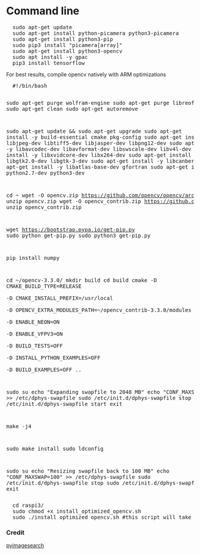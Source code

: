 <h1>Command line</h1>
<pre>
  sudo apt-get update
  sudo apt-get install python-picamera python3-picamera
  sudo apt-get install python3-pip
  sudo pip3 install "picamera[array]"
  sudo apt-get install python3-opencv
  sudo apt install -y gpac
  pip3 install tensorflow
</pre>
For best results, compile opencv natively with ARM optimizations
<pre>
  #!/bin/bash
  
  sudo apt-get purge wolfram-engine
  sudo apt-get purge libreoffice*
  sudo apt-get clean
  sudo apt-get autoremove
  
  sudo apt-get update && sudo apt-get upgrade
  sudo apt-get install -y build-essential cmake pkg-config
  sudo apt-get install -y libjpeg-dev libtiff5-dev libjasper-dev libpng12-dev
  sudo apt-get install -y libavcodec-dev libavformat-dev libswscale-dev libv4l-dev
  sudo apt-get install -y libxvidcore-dev libx264-dev
  sudo apt-get install -y libgtk2.0-dev libgtk-3-dev
  sudo apt-get install -y libcanberra-gtk*
  sudo apt-get install -y libatlas-base-dev gfortran
  sudo apt-get install -y python2.7-dev python3-dev
  
  cd ~
  wget -O opencv.zip https://github.com/opencv/opencv/archive/3.3.0.zip
  unzip opencv.zip
  wget -O opencv_contrib.zip https://github.com/opencv/opencv_contrib/archive/3.3.0.zip
  unzip opencv_contrib.zip
  
  wget https://bootstrap.pypa.io/get-pip.py
  sudo python get-pip.py
  sudo python3 get-pip.py
  
  pip install numpy
  
  cd ~/opencv-3.3.0/
  mkdir build
  cd build
  cmake -D CMAKE_BUILD_TYPE=RELEASE \
    -D CMAKE_INSTALL_PREFIX=/usr/local \
    -D OPENCV_EXTRA_MODULES_PATH=~/opencv_contrib-3.3.0/modules \
    -D ENABLE_NEON=ON \
    -D ENABLE_VFPV3=ON \
    -D BUILD_TESTS=OFF \
    -D INSTALL_PYTHON_EXAMPLES=OFF \
    -D BUILD_EXAMPLES=OFF ..
  
  sudo su
  echo "Expanding swapfile to 2048 MB"
  echo "CONF_MAXSWAP=2048" >> /etc/dphys-swapfile
  sudo /etc/init.d/dphys-swapfile stop
  sudo /etc/init.d/dphys-swapfile start
  exit
  
  make -j4
  
  sudo make install
  sudo ldconfig
  
  sudo su
  echo "Resizing swapfile back to 100 MB"
  echo "CONF_MAXSWAP=100" >> /etc/dphys-swapfile
  sudo /etc/init.d/dphys-swapfile stop
  sudo /etc/init.d/dphys-swapfile start
  exit
</pre>
<pre>
  cd raspi3/
  sudo chmod +x install_optimized_opencv.sh
  sudo ./install_optimized_opencv.sh #this script will take a long time to execute.
</pre>

<h3>Credit</h3>
<a href='pyimagesearch'>pyimagesearch</a>
